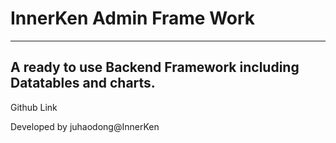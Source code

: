 # InnerKen Admin Frame Work

---
A ready to use Backend Framework including Datatables and charts.
---

Github Link

Developed by juhaodong@InnerKen
 
